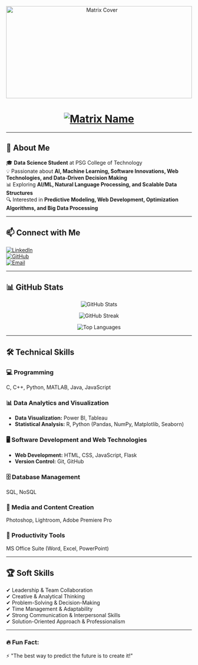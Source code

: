 <div align="center">
  <img width="100%" height="250px" src="https://media.giphy.com/media/l3vR85PnGsBwu1PFK/giphy.gif" alt="Matrix Cover" />
</div>

<h1 align="center">
  <a href="https://github.com/VisvaV">
    <img src="https://readme-typing-svg.demolab.com?font=Fira+Code&size=32&pause=1000&color=00FF00&center=true&vCenter=true&width=435&lines=V̶i̶s̶v̶a̶V̶;AI+%7C+ML+%7C+Web+Tech;Data+Science" alt="Matrix Name" />
  </a>
</h1>

---

## 🚀 About Me  
🎓 **Data Science Student** at PSG College of Technology  
💡 Passionate about **AI, Machine Learning, Software Innovations, Web Technologies, and Data-Driven Decision Making**  
📊 Exploring **AI/ML, Natural Language Processing, and Scalable Data Structures**  
🔍 Interested in **Predictive Modeling, Web Development, Optimization Algorithms, and Big Data Processing**  

---

## 📫 Connect with Me  
[![LinkedIn](https://img.shields.io/badge/-LinkedIn-blue?style=flat&logo=Linkedin&logoColor=white)](https://www.linkedin.com/in/visvav/)  
[![GitHub](https://img.shields.io/badge/-GitHub-000?style=flat&logo=GitHub&logoColor=white)](https://github.com/VisvaV)  
[![Email](https://img.shields.io/badge/Email-VisvaV%40gmail.com-red?style=flat&logo=gmail&logoColor=white)](mailto:visvafelix2005@gmail.com)  

---

## 📊 GitHub Stats  
<p align="center">
  <img src="https://github-readme-stats.vercel.app/api?username=VisvaV&show_icons=true&theme=tokyonight" alt="GitHub Stats" />
</p>

<p align="center">
  <img src="https://github-readme-streak-stats.herokuapp.com/?user=VisvaV&theme=tokyonight" alt="GitHub Streak" />
</p>

<p align="center">
  <img src="https://github-readme-stats.vercel.app/api/top-langs/?username=VisvaV&layout=compact&theme=tokyonight" alt="Top Languages" />
</p>

---

## 🛠️ Technical Skills  

### 💻 Programming  
C, C++, Python, MATLAB, Java, JavaScript  

### 📊 Data Analytics and Visualization  
- **Data Visualization:** Power BI, Tableau  
- **Statistical Analysis:** R, Python (Pandas, NumPy, Matplotlib, Seaborn)  

### 🖥️ Software Development and Web Technologies  
- **Web Development:** HTML, CSS, JavaScript, Flask  
- **Version Control:** Git, GitHub  

### 🗄️ Database Management  
SQL, NoSQL  

### 🎨 Media and Content Creation  
Photoshop, Lightroom, Adobe Premiere Pro  

### 📂 Productivity Tools  
MS Office Suite (Word, Excel, PowerPoint)  

---

## 🏆 Soft Skills  

✔ Leadership & Team Collaboration  
✔ Creative & Analytical Thinking  
✔ Problem-Solving & Decision-Making  
✔ Time Management & Adaptability  
✔ Strong Communication & Interpersonal Skills  
✔ Solution-Oriented Approach & Professionalism  

---

### 🔥 **Fun Fact:**  
⚡ "The best way to predict the future is to create it!"  
